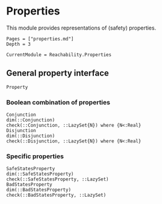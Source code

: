 # Properties

This module provides representations of (safety) properties.

```@contents
Pages = ["properties.md"]
Depth = 3
```

```@meta
CurrentModule = Reachability.Properties
```

## General property interface

```@docs
Property
```

### Boolean combination of properties

```@docs
Conjunction
dim(::Conjunction)
check(::Conjunction, ::LazySet{N}) where {N<:Real}
Disjunction
dim(::Disjunction)
check(::Disjunction, ::LazySet{N}) where {N<:Real}
```

### Specific properties


```@docs
SafeStatesProperty
dim(::SafeStatesProperty)
check(::SafeStatesProperty, ::LazySet)
BadStatesProperty
dim(::BadStatesProperty)
check(::BadStatesProperty, ::LazySet)
```
